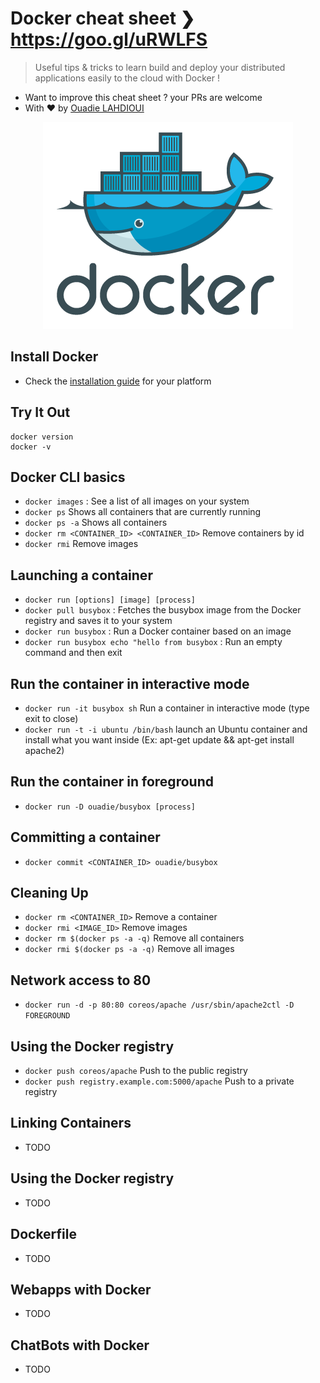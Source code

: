 # Docker cheat sheet ❯ https://goo.gl/uRWLFS
> Useful tips & tricks to learn build and deploy your distributed applications easily to the cloud with Docker !

- Want to improve this cheat sheet ? your PRs are welcome
- With &#9829; by [Ouadie LAHDIOUI](www.twitter.com/lahdiouiouadie)

<p align="center">
	<img src="assets/docker-logo.png">
</p>

## Install Docker
- Check the [installation guide](http://docs.docker.com/engine/installation) for your platform

## Try It Out
```
docker version
docker -v
```

## Docker CLI basics
- ```docker images``` : See a list of all images on your system
- ```docker ps``` Shows all containers that are currently running
- ```docker ps -a``` Shows all containers
- ```docker rm <CONTAINER_ID> <CONTAINER_ID>``` Remove containers by id
- ```docker rmi``` Remove images

## Launching a container
- ```docker run [options] [image] [process]```
- ```docker pull busybox``` : Fetches the busybox image from the Docker registry and saves it to your system
- ```docker run busybox``` : Run a Docker container based on an image
- ```docker run busybox echo "hello from busybox``` : Run an empty command and then exit

## Run the container in interactive mode
- ```docker run -it busybox sh``` Run a container in interactive mode (type exit to close)
- ```docker run -t -i ubuntu /bin/bash``` launch an Ubuntu container and install what you want inside (Ex: apt-get update && apt-get install apache2) 

## Run the container in foreground
- ```docker run -D ouadie/busybox [process]```

## Committing a container
- ```docker commit <CONTAINER_ID> ouadie/busybox```   

## Cleaning Up
- ```docker rm <CONTAINER_ID>``` Remove a container
- ```docker rmi <IMAGE_ID>``` Remove images
- ```docker rm $(docker ps -a -q)``` Remove all containers
- ```docker rmi $(docker ps -a -q)``` Remove all images

## Network access to 80
- ```docker run -d -p 80:80 coreos/apache /usr/sbin/apache2ctl -D FOREGROUND```

## Using the Docker registry
- ```docker push coreos/apache``` Push to the public registry    
- ```docker push registry.example.com:5000/apache``` Push to a private registry    

## Linking Containers
- TODO

## Using the Docker registry
- TODO

## Dockerfile
- TODO

## Webapps with Docker
- TODO   

## ChatBots with Docker
- TODO   

